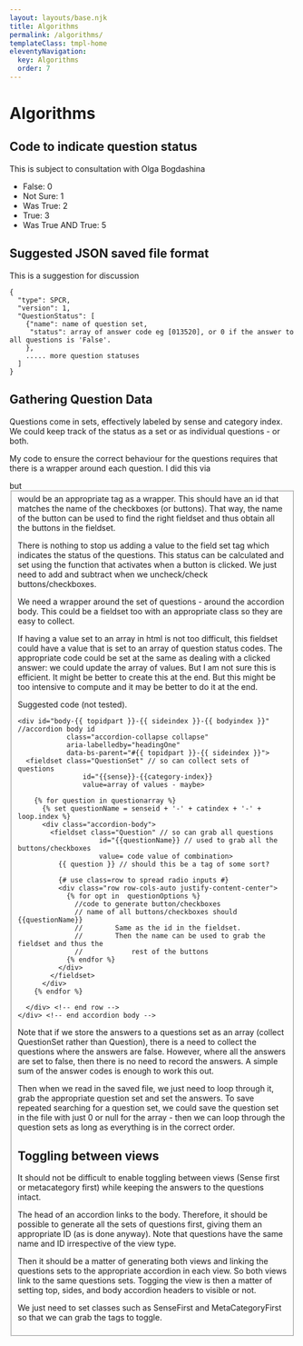```yaml
---
layout: layouts/base.njk
title: Algorithms
permalink: /algorithms/
templateClass: tmpl-home
eleventyNavigation:
  key: Algorithms
  order: 7
---
```

# Algorithms
## Code to indicate question status
This is subject to consultation with Olga Bogdashina
- False: 0
- Not Sure: 1
- Was True: 2
- True: 3
- Was True AND True: 5

## Suggested JSON saved file format
This is a suggestion for discussion

```
{
  "type": SPCR,
  "version": 1,
  "QuestionStatus": [
    {"name": name of question set,
     "status": array of answer code eg [013520], or 0 if the answer to all questions is 'False'.
    },
    ..... more question statuses
  ]
}
```

## Gathering Question Data
Questions come in sets, effectively labeled by sense and category index. We could keep track of the status as a set or as individual questions - or both.

My code to ensure the correct behaviour for the questions requires that there is a wrapper around each question. I did this via <form> but <fieldset> would be an appropriate tag as a wrapper. This should have an id that matches the name of the checkboxes (or buttons). That way, the name of the button can be used to find the right fieldset and thus obtain all the buttons in the fieldset.

There is nothing to stop us adding a value to the field set tag which indicates the status of the questions. This status can be calculated and set using the function that activates when a button is clicked. We just need to add and subtract when we uncheck/check buttons/checkboxes.

We need a wrapper around the set of questions - around the accordion body. This could be a fieldset too with an appropriate class so they are easy to collect.

If having a value set to an array in html is not too difficult, this fieldset could have a value that is set to an array of question status codes. The appropriate code could be set at the same as dealing with a clicked answer: we could update the array of values. But I am not sure this is efficient. It might be better to create this at the end. But this might be too intensive to compute and it may be better to do it at the end.

Suggested code (not tested). 

```
<div id="body-{{ topidpart }}-{{ sideindex }}-{{ bodyindex }}" //accordion body id
            class="accordion-collapse collapse" 
            aria-labelledby="headingOne"
            data-bs-parent="#{{ topidpart }}-{{ sideindex }}">
  <fieldset class="QuestionSet" // so can collect sets of questions
                id="{{sense}}-{{category-index}} 
                value=array of values - maybe>

    {% for question in questionarray %}
      {% set questionName = senseid + '-' + catindex + '-' + loop.index %}
      <div class="accordion-body">
        <fieldset class="Question" // so can grab all questions
                    id="{{questionName}} // used to grab all the buttons/checkboxes
                    value= code value of combination>
          {{ question }} // should this be a tag of some sort?

          {# use class=row to spread radio inputs #}
          <div class="row row-cols-auto justify-content-center">
            {% for opt in  questionOptions %}
              //code to generate button/checkboxes 
              // name of all buttons/checkboxes should {{questionName}}
              //        Same as the id in the fieldset.
              //        Then the name can be used to grab the fieldset and thus the 
              //            rest of the buttons
            {% endfor %}
          </div>
        </fieldset>
      </div>
    {% endfor %}

  </div> <!-- end row -->
</div> <!-- end accordion body -->
```

Note that if we store the answers to a questions set as an array (collect QuestionSet rather than Question), there is a need to collect the questions where the answers are false. However, where all the answers are set to false, then there is no need to record the answers. A simple sum of the answer codes is enough to work this out. 

Then when we read in the saved file, we just need to loop through it, grab the appropriate question set and set the answers. To save repeated searching for a question set, we could save the question set in the file with just 0 or null for the array - then we can loop through the question sets as long as everything is in the correct order.

## Toggling between views
It should not be difficult to enable toggling between views (Sense first or metacategory first) while keeping the answers to the questions intact.

The head of an accordion links to the body. Therefore, it should be possible to generate all the sets of questions first, giving them an appropriate ID (as is done anyway). Note that questions have the same name and ID irrespective of the view type.

Then it should be a matter of generating both views and linking the questions sets to the appropriate accordion in each view. So both views link to the same questions sets. Togging the view is then a matter of setting top, sides, and body accordion headers to visible or not.

We just need to set classes such as SenseFirst and MetaCategoryFirst so that we can grab the tags to toggle.
